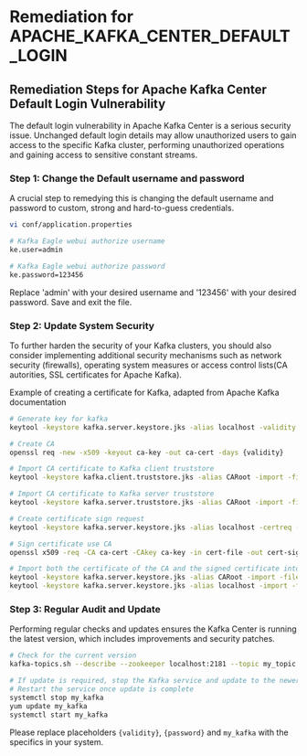 # Remediation for APACHE_KAFKA_CENTER_DEFAULT_LOGIN

## Remediation Steps for Apache Kafka Center Default Login Vulnerability
The default login vulnerability in Apache Kafka Center is a serious security issue. Unchanged default login details may allow unauthorized users to gain access to the specific Kafka cluster, performing unauthorized operations and gaining access to sensitive constant streams.

### Step 1: Change the Default username and password
A crucial step to remedying this is changing the default username and password to custom, strong and hard-to-guess credentials.

```bash
vi conf/application.properties

# Kafka Eagle webui authorize username
ke.user=admin

# Kafka Eagle webui authorize password
ke.password=123456
```
Replace 'admin' with your desired username and '123456' with your desired password. Save and exit the file.

### Step 2: Update System Security
To further harden the security of your Kafka clusters, you should also consider implementing additional security mechanisms such as network security (firewalls), operating system measures or access control lists(CA autorities, SSL certificates for Apache Kafka).

Example of creating a certificate for Kafka, adapted from Apache Kafka documentation
```bash
# Generate key for kafka
keytool -keystore kafka.server.keystore.jks -alias localhost -validity {validity} -genkey

# Create CA
openssl req -new -x509 -keyout ca-key -out ca-cert -days {validity}

# Import CA certificate to Kafka client truststore
keytool -keystore kafka.client.truststore.jks -alias CARoot -import -file ca-cert

# Import CA certificate to Kafka server truststore
keytool -keystore kafka.server.truststore.jks -alias CARoot -import -file ca-cert

# Create certificate sign request
keytool -keystore kafka.server.keystore.jks -alias localhost -certreq -file cert-file

# Sign certificate use CA
openssl x509 -req -CA ca-cert -CAkey ca-key -in cert-file -out cert-signed -days {validity} -CAcreateserial -passin pass:{password}

# Import both the certificate of the CA and the signed certificate into the keystore
keytool -keystore kafka.server.keystore.jks -alias CARoot -import -file ca-cert
keytool -keystore kafka.server.keystore.jks -alias localhost -import -file cert-signed
```

### Step 3: Regular Audit and Update
Performing regular checks and updates ensures the Kafka Center is running the latest version, which includes improvements and security patches.

```bash
# Check for the current version
kafka-topics.sh --describe --zookeeper localhost:2181 --topic my_topic

# If update is required, stop the Kafka service and update to the newer version
# Restart the service once update is complete
systemctl stop my_kafka
yum update my_kafka
systemctl start my_kafka
```
Please replace placeholders `{validity}`, `{password}` and `my_kafka` with the specifics in your system.
